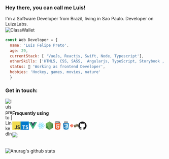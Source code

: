 ### Hey there, you can call me Luis! 
I'm a Software Developer from Brazil, living in Sao Paulo.
Developer on LuizaLabs. </br>
<img align="center" alt="ClassWallet" width="122px" src="https://cdn-images-1.medium.com/max/1200/1*IVax5__p6o5n1YPgugiqGQ.png" />
```javascript
const Web Developer = {
  name: 'Luis Felipe Preto',
  age: 29,
  currentStack: [ 'VueJs, Reactjs, Swift, Node, Typescript'],
  otherSkills: ['HTML5, CSS, SASS,  Angularjs, TypeScript, Storybook , Docker, Documentation, Confluence and Jira, MySQL, Jest'], 
  status: 📓 'Working as frontend Developer',
  hobbies: 'Hockey, games, movies, nature'
  }
 ```
      
          
       
### Get in touch:
<img align="left" alt="luispreto | LinkedIn" width="22px" src="https://cdn.jsdelivr.net/npm/simple-icons@v3/icons/linkedin.svg" />
 <br />           


#### Frequently using

<img align="left" alt="JavaScript" width="26px" src="https://raw.githubusercontent.com/github/explore/80688e429a7d4ef2fca1e82350fe8e3517d3494d/topics/javascript/javascript.png" />
<img align="left" alt="Typescript" width="26px" src="https://raw.githubusercontent.com/github/explore/80688e429a7d4ef2fca1e82350fe8e3517d3494d/topics/typescript/typescript.png" />
<img align="left" alt="JavaScript" width="26px" src="https://raw.githubusercontent.com/github/explore/80688e429a7d4ef2fca1e82350fe8e3517d3494d/topics/vue/vue.png" />
<img align="left" alt="React" width="26px" src="https://raw.githubusercontent.com/github/explore/80688e429a7d4ef2fca1e82350fe8e3517d3494d/topics/react/react.png" />
<img align="left" alt="Node.js" width="26px" src="https://raw.githubusercontent.com/github/explore/80688e429a7d4ef2fca1e82350fe8e3517d3494d/topics/nodejs/nodejs.png" />
<img align="left" alt="HTML5" width="26px" src="https://raw.githubusercontent.com/github/explore/80688e429a7d4ef2fca1e82350fe8e3517d3494d/topics/html/html.png" />
<img align="left" alt="CSS3" width="26px" src="https://raw.githubusercontent.com/github/explore/80688e429a7d4ef2fca1e82350fe8e3517d3494d/topics/css/css.png" />
<img align="left" alt="Git" width="26px" src="https://raw.githubusercontent.com/github/explore/80688e429a7d4ef2fca1e82350fe8e3517d3494d/topics/git/git.png" />
<img align="left" alt="GitHub" width="26px" src="https://raw.githubusercontent.com/github/explore/78df643247d429f6cc873026c0622819ad797942/topics/github/github.png" />
<br />
<br />
<img height="180em" src="https://github-readme-stats.vercel.app/api/top-langs/?username=luisfop&layout=compact&langs_count=7&theme=tokyonight"/>
<br />
<br />
     
![Anurag's github stats](https://github-readme-stats.vercel.app/api?username=luisfop&show_icons=true&theme=dark)
  

